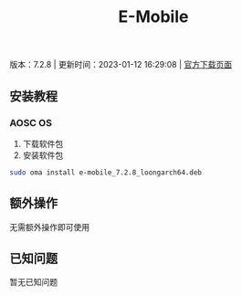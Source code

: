 ﻿---
id: 1395
title: E-Mobile
toc: true
weight: 1395
---

版本：7.2.8 | 更新时间：2023-01-12 16:29:08 | [官方下载页面](http://app.loongapps.cn/#/detail/1395)

## 安装教程 

### AOSC OS 

1. 下载软件包
2. 安装软件包

```bash
sudo oma install e-mobile_7.2.8_loongarch64.deb
```

## 额外操作

无需额外操作即可使用

## 已知问题

暂无已知问题

